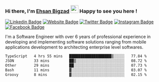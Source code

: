### Hi there, I'm <a href="https://ehsanbigzad.com" target="_blank">Ehsan Bigzad</a> <img src="https://media.giphy.com/media/hvRJCLFzcasrR4ia7z/giphy.gif" width="25px" height="25px"> Happy to see you here !

[![Linkedin Badge](https://img.shields.io/badge/-LinkedIn-0e76a8?style=flat-square&logo=Linkedin&logoColor=white)](https://linkedin.com/in/EhsanBigzad)
[![Website Badge](https://img.shields.io/badge/Website-3b5998?style=flat-square&logo=google-chrome&logoColor=white)](https://ehsanbigzad.com)
[![Twitter Badge](https://img.shields.io/badge/-Twitter-00acee?style=flat-square&logo=Twitter&logoColor=white)](https://twitter.com/EhsanBigzad)
[![Instagram Badge](https://img.shields.io/badge/-Instagram-e4405f?style=flat-square&logo=Instagram&logoColor=white)](https://instagram.com/ehsanbigzad/)
[![Facebook Badge](https://img.shields.io/badge/-Facebook-0088cc?style=flat-square&logo=Facebook&logoColor=white)](https://facebook.com/EhsanBigzad7)

I'm a Software Engineer with over 6 years of professional experience
in developing and implementing software solutions ranging from mobile applications development to architecting enterprise level softwares.

<!--START_SECTION:waka-->

```txt
TypeScript   4 hrs 55 mins   ███████████████████▒░░░░░   77.84 %
JSON         33 mins         ██▒░░░░░░░░░░░░░░░░░░░░░░   08.72 %
Other        29 mins         ██░░░░░░░░░░░░░░░░░░░░░░░   07.73 %
Bash         11 mins         ▓░░░░░░░░░░░░░░░░░░░░░░░░   03.07 %
Groovy       8 mins          ▓░░░░░░░░░░░░░░░░░░░░░░░░   02.15 %
```

<!--END_SECTION:waka-->
